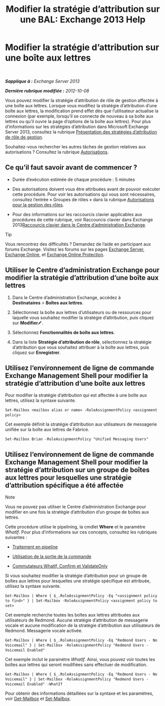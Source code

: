 ﻿---
title: 'Modifier la stratégie d’attribution sur une BAL: Exchange 2013 Help'
TOCTitle: Modifier la stratégie d’attribution sur une boîte aux lettres
ms:assetid: 011690a5-233a-4c03-8842-92276f899a89
ms:mtpsurl: https://technet.microsoft.com/fr-fr/library/Dd638076(v=EXCHG.150)
ms:contentKeyID: 50477416
ms.date: 04/24/2018
mtps_version: v=EXCHG.150
ms.translationtype: HT
---

# Modifier la stratégie d’attribution sur une boîte aux lettres

 

_**Sapplique à :** Exchange Server 2013_

_**Dernière rubrique modifiée :** 2012-10-08_

Vous pouvez modifier la stratégie d’attribution de rôle de gestion affectée à une boîte aux lettres. Lorsque vous modifiez la stratégie d’attribution d’une boîte aux lettres, la modification prend effet dès que l’utilisateur actualise la connexion (par exemple, lorsqu’il se connecte de nouveau à sa boîte aux lettres ou qu’il ouvre la page d’options de la boîte aux lettres). Pour plus d’informations sur les stratégies d’attribution dans Microsoft Exchange Server 2013, consultez la rubrique [Présentation des stratégies d’attribution de rôle de gestion](understanding-management-role-assignment-policies-exchange-2013-help.md).

Souhaitez-vous rechercher les autres tâches de gestion relatives aux autorisations ? Consultez la rubrique [Autorisations](permissions-exchange-2013-help.md).

## Ce qu’il faut savoir avant de commencer ?

  - Durée d’exécution estimée de chaque procédure : 5 minutes

  - Des autorisations doivent vous être attribuées avant de pouvoir exécuter cette procédure. Pour voir les autorisations qui vous sont nécessaires, consultez l’entrée « Groupes de rôles » dans la rubrique [Autorisations pour la gestion des rôles](role-management-permissions-exchange-2013-help.md).

  - Pour des informations sur les raccourcis clavier applicables aux procédures de cette rubrique, voir Raccourcis clavier dans Exchange 2013[Raccourcis clavier dans le Centre d’administration Exchange](keyboard-shortcuts-in-the-exchange-admin-center-exchange-online-protection-help.md).

> [!TIP]
> Vous rencontrez des difficultés ? Demandez de l’aide en participant aux forums Exchange. Visitez les forums sur les pages <a href="https://go.microsoft.com/fwlink/p/?linkid=60612">Exchange Server</a>, <a href="https://go.microsoft.com/fwlink/p/?linkid=267542">Exchange Online</a>, et <a href="https://go.microsoft.com/fwlink/p/?linkid=285351">Exchange Online Protection</a>.


## Utiliser le Centre d’administration Exchange pour modifier la stratégie d’attribution d’une boîte aux lettres

1.  Dans le Centre d’administration Exchange, accédez à **Destinataires** \> **Boîtes aux lettres**.

2.  Sélectionnez la boîte aux lettres d’utilisateurs ou de ressources pour laquelle vous souhaitez modifier la stratégie d’attribution, puis cliquez sur **Modifier**![Icône Modifier](images/Bb124582.6f53ccb2-1f13-4c02-bea0-30690e6ea71d(EXCHG.150).gif "Icône Modifier").

3.  Sélectionnez **Fonctionnalités de boîte aux lettres**.

4.  Dans la liste **Stratégie d’attribution de rôle**, sélectionnez la stratégie d’attribution que vous souhaitez attribuer à la boîte aux lettres, puis cliquez sur **Enregistrer**.

## Utilisez l’environnement de ligne de commande Exchange Management Shell pour modifier la stratégie d’attribution d’une boîte aux lettres

Pour modifier la stratégie d’attribution qui est affectée à une boîte aux lettres, utilisez la syntaxe suivante.

    Set-Mailbox <mailbox alias or name> -RoleAssignmentPolicy <assignment policy>

Cet exemple définit la stratégie d’attribution aux utilisateurs de messagerie unifiée sur la boîte aux lettres de Fabrice.

    Set-Mailbox Brian -RoleAssignmentPolicy "Unified Messaging Users"

## Utilisez l’environnement de ligne de commande Exchange Management Shell pour modifier la stratégie d’attribution sur un groupe de boîtes aux lettres pour lesquelles une stratégie d’attribution spécifique a été affectée

> [!NOTE]
> Vous ne pouvez pas utiliser le Centre d’administration Exchange pour modifier en une fois la stratégie d’attribution d’un groupe de boîtes aux lettres.


Cette procédure utilise le pipelining, la cmdlet **Where** et le paramètre *WhatIf*. Pour plus d’informations sur ces concepts, consultez les rubriques suivantes :

  - [Traitement en pipeline](https://technet.microsoft.com/fr-fr/library/aa998260\(v=exchg.150\))

  - [Utilisation de la sortie de la commande](working-with-command-output-exchange-2013-help.md)

  - [Commutateurs WhatIf, Confirm et ValidateOnly](whatif-confirm-and-validateonly-switches-exchange-2013-help.md)

Si vous souhaitez modifier la stratégie d’attribution pour un groupe de boîtes aux lettres pour lesquelles une stratégie spécifique est attribuée, utilisez la syntaxe suivante.

    Get-Mailbox | Where { $_.RoleAssignmentPolicy -Eq "<assignment policy to find>" } | Set-Mailbox -RoleAssignmentPolicy <assignment policy to set>

Cet exemple recherche toutes les boîtes aux lettres attribuées aux utilisateurs de Redmond. Aucune stratégie d’attribution de messagerie vocale et aucune modification de la stratégie d’attribution aux utilisateurs de Redmond. Messagerie vocale activée.

    Get-Mailbox | Where { $_.RoleAssignmentPolicy -Eq "Redmond Users - No Voicemail" } | Set-Mailbox -RoleAssignmentPolicy "Redmond Users - Voicemail Enabled"

Cet exemple inclut le paramètre *WhatIf*. Ainsi, vous pouvez voir toutes les boîtes aux lettres qui seront modifiées sans effectuer de modification.

    Get-Mailbox | Where { $_.RoleAssignmentPolicy -Eq "Redmond Users - No Voicemail" } | Set-Mailbox -RoleAssignmentPolicy "Redmond Users - Voicemail Enabled" -WhatIf

Pour obtenir des informations détaillées sur la syntaxe et les paramètres, voir [Get-Mailbox](https://technet.microsoft.com/fr-fr/library/bb123685\(v=exchg.150\)) et [Set-Mailbox](https://technet.microsoft.com/fr-fr/library/bb123981\(v=exchg.150\)).

